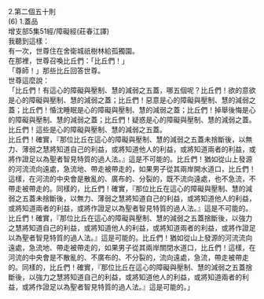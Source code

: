 2.第二個五十則  
(6) 1.蓋品  
增支部5集51經/障礙經(莊春江譯)  
我聽到這樣：  
有一次，世尊住在舍衛城祇樹林給孤獨園。  
在那裡，世尊召喚比丘們：「比丘們！」  
「尊師！」那些比丘回答世尊。  
世尊這麼說：  
「比丘們！有這心的障礙與壓制、慧的減弱之五蓋，哪五個呢？比丘們！欲的意欲是心的障礙與壓制、慧的減弱之蓋；比丘們！惡意是心的障礙與壓制、慧的減弱之蓋；比丘們！惛沈睡眠是心的障礙與壓制、慧的減弱之蓋；比丘們！掉舉後悔是心的障礙與壓制、慧的減弱之蓋；比丘們！疑惑是心的障礙與壓制、慧的減弱之蓋。比丘們！這些是心的障礙與壓制、慧的減弱之五蓋。  
比丘們！確實，『那位比丘在這心的障礙與壓制、慧的減弱之五蓋未捨斷後，以無力、薄弱之慧將知道自己的利益，或將知道他人的利益，或將知道兩者的利益，或將作證足以為聖者智見特質的過人法。』這是不可能的。比丘們！猶如從山上發源的河流流向遠處，急流地、帶走被帶走的，如果男子從其兩岸開水道口，比丘們！這樣，在河流的中央會是散亂的、廣布的、分裂的，既不流向遠處，也不急流，不帶走被帶走的。同樣的，比丘們！確實，『那位比丘在這心的障礙與壓制、慧的減弱之五蓋未捨斷後，以無力、薄弱之慧將知道自己的利益，或將知道他人的利益，或將知道兩者的利益，或將作證足以為聖者智見特質的過人法。』這是不可能的。  
比丘們！確實，『那位比丘在這心的障礙與壓制、慧的減弱之五蓋捨斷後，以強力之慧將知道自己的利益，或將知道他人的利益，或將知道兩者的利益，或將作證足以為聖者智見特質的過人法。』這是可能的。比丘們！猶如從山上發源的河流流向遠處，急流地、帶走被帶走的，如果男子從其兩岸關閉水道口，比丘們！這樣，在河流的中央會是不散亂的、不廣布的、不分裂的，流向遠處，急流，帶走被帶走的。同樣的，比丘們！確實，『那位比丘在這心的障礙與壓制、慧的減弱之五蓋捨斷後，以強力之慧將知道自己的利益，或將知道他人的利益，或將知道兩者的利益，或將作證足以為聖者智見特質的過人法。』這是可能的。」  
  
  

